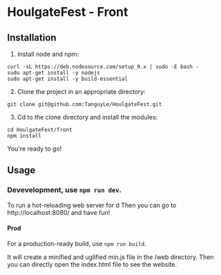 # HoulgateFest - Front
## Installation
1. Install node and npm:
```shell
curl -sL https://deb.nodesource.com/setup_9.x | sudo -E bash -
sudo apt-get install -y nodejs
sudo apt-get install -y build-essential
```
2. Clone the project in an appropriate directory:
```shell
git clone git@github.com:TanguyLe/HoulgateFest.git
```
3. Cd to the clone directory and install the modules:
```shell
cd HoulgateFest/front
npm install
```
You're ready to go!
## Usage
### Devevelopment, use  `npm run dev`.

To run a hot-reloading web server for d
Then you can go to http://localhost:8080/ and have fun!
#### Prod
For a production-ready build, use `npm run build`.

It will create a minified and uglified min.js file in the /web directory. Then you can directly open the index.html file to see the website.
